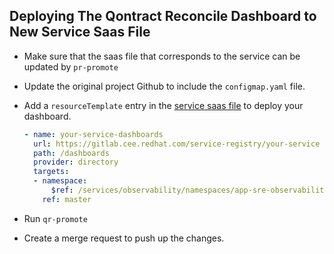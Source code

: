 ## Deploying The Qontract Reconcile Dashboard to New Service Saas File

- Make sure that the saas file that corresponds to the service can be updated by `pr-promote`

- Update the original project Github to include the `configmap.yaml` file.

- Add a `resourceTemplate` entry in the [service saas file](/data/services/app-interface/cicd/ci-ext/saas-qontract-reconcile.yaml) to deploy your dashboard.
  ```yaml
  - name: your-service-dashboards
    url: https://gitlab.cee.redhat.com/service-registry/your-service
    path: /dashboards
    provider: directory
    targets:
    - namespace:
        $ref: /services/observability/namespaces/app-sre-observability-stage.yml
      ref: master
  ```
- Run `qr-promote`

- Create a merge request to push up the changes.